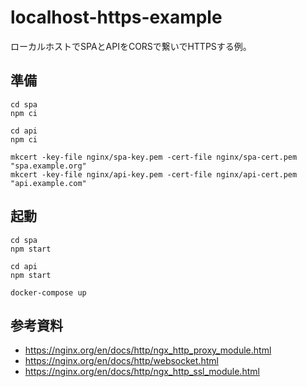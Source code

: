 # localhost-https-example

ローカルホストでSPAとAPIをCORSで繋いでHTTPSする例。

## 準備

```
cd spa
npm ci
```

```
cd api
npm ci
```

```
mkcert -key-file nginx/spa-key.pem -cert-file nginx/spa-cert.pem "spa.example.org"
mkcert -key-file nginx/api-key.pem -cert-file nginx/api-cert.pem "api.example.com"
```

## 起動

```
cd spa
npm start
```

```
cd api
npm start
```

```
docker-compose up
```

## 参考資料

- https://nginx.org/en/docs/http/ngx_http_proxy_module.html
- https://nginx.org/en/docs/http/websocket.html
- https://nginx.org/en/docs/http/ngx_http_ssl_module.html

